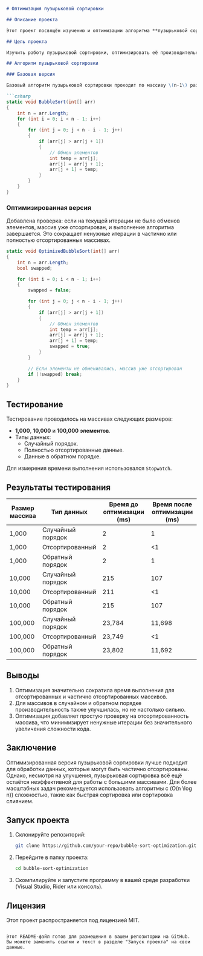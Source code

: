 ```markdown
# Оптимизация пузырьковой сортировки

## Описание проекта

Этот проект посвящён изучению и оптимизации алгоритма **пузырьковой сортировки** для повышения производительности при работе с массивами данных. В ходе работы реализованы две версии алгоритма: базовая и оптимизированная. Производительность алгоритмов сравнивалась на массивах разного размера и структуры.

## Цель проекта

Изучить работу пузырьковой сортировки, оптимизировать её производительность и провести сравнительный анализ времени выполнения до и после оптимизации.

## Алгоритм пузырьковой сортировки

### Базовая версия

Базовый алгоритм пузырьковой сортировки проходит по массиву \(n-1\) раз, сравнивая попарно соседние элементы. Если предыдущий элемент больше следующего, они меняются местами.

```csharp
static void BubbleSort(int[] arr)
{
    int n = arr.Length;
    for (int i = 0; i < n - 1; i++)
    {
        for (int j = 0; j < n - i - 1; j++)
        {
            if (arr[j] > arr[j + 1])
            {
                // Обмен элементов
                int temp = arr[j];
                arr[j] = arr[j + 1];
                arr[j + 1] = temp;
            }
        }
    }
}
```

### Оптимизированная версия

Добавлена проверка: если на текущей итерации не было обменов элементов, массив уже отсортирован, и выполнение алгоритма завершается. Это сокращает ненужные итерации в частично или полностью отсортированных массивах.

```csharp
static void OptimizedBubbleSort(int[] arr)
{
    int n = arr.Length;
    bool swapped;

    for (int i = 0; i < n - 1; i++)
    {
        swapped = false;

        for (int j = 0; j < n - i - 1; j++)
        {
            if (arr[j] > arr[j + 1])
            {
                // Обмен элементов
                int temp = arr[j];
                arr[j] = arr[j + 1];
                arr[j + 1] = temp;
                swapped = true;
            }
        }

        // Если элементы не обменивались, массив уже отсортирован
        if (!swapped) break;
    }
}
```

## Тестирование

Тестирование проводилось на массивах следующих размеров:
- **1,000**, **10,000** и **100,000 элементов**.
- Типы данных:
  - Случайный порядок.
  - Полностью отсортированные данные.
  - Данные в обратном порядке.

Для измерения времени выполнения использовался `Stopwatch`.

## Результаты тестирования

| Размер массива | Тип данных         | Время до оптимизации (ms) | Время после оптимизации (ms) |
|----------------|--------------------|---------------------------|------------------------------|
| 1,000          | Случайный порядок  | 2                         | 1                            |
| 1,000          | Отсортированный    | 2                         | <1                           |
| 1,000          | Обратный порядок   | 2                         | 1                            |
| 10,000         | Случайный порядок  | 215                       | 107                          |
| 10,000         | Отсортированный    | 211                       | <1                           |
| 10,000         | Обратный порядок   | 215                       | 107                          |
| 100,000        | Случайный порядок  | 23,784                    | 11,698                       |
| 100,000        | Отсортированный    | 23,749                    | <1                           |
| 100,000        | Обратный порядок   | 23,802                    | 11,692                       |

## Выводы

1. Оптимизация значительно сократила время выполнения для отсортированных и частично отсортированных массивов.
2. Для массивов в случайном и обратном порядке производительность также улучшилась, но не настолько сильно.
3. Оптимизация добавляет простую проверку на отсортированность массива, что минимизирует ненужные итерации без значительного увеличения сложности кода.

## Заключение

Оптимизированная версия пузырьковой сортировки лучше подходит для обработки данных, которые могут быть частично отсортированы. Однако, несмотря на улучшения, пузырьковая сортировка всё ещё остаётся неэффективной для работы с большими массивами. Для более масштабных задач рекомендуется использовать алгоритмы с \(O(n \log n)\) сложностью, такие как быстрая сортировка или сортировка слиянием.

## Запуск проекта

1. Склонируйте репозиторий:
   ```bash
   git clone https://github.com/your-repo/bubble-sort-optimization.git
   ```
2. Перейдите в папку проекта:
   ```bash
   cd bubble-sort-optimization
   ```
3. Скомпилируйте и запустите программу в вашей среде разработки (Visual Studio, Rider или консоль).

## Лицензия

Этот проект распространяется под лицензией MIT.
```

Этот README-файл готов для размещения в вашем репозитории на GitHub. Вы можете заменить ссылки и текст в разделе "Запуск проекта" на свои данные.
